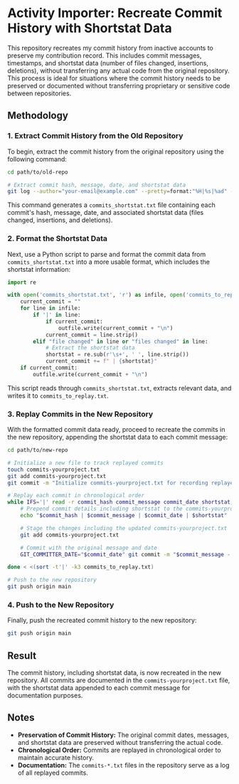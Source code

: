 # Activity Importer: Recreate Commit History with Shortstat Data

This repository recreates my commit history from inactive accounts to preserve my contribution record. This includes commit messages, timestamps, and shortstat data (number of files changed, insertions, deletions), without transferring any actual code from the original repository. This process is ideal for situations where the commit history needs to be preserved or documented without transferring proprietary or sensitive code between repositories.

## Methodology

### 1. Extract Commit History from the Old Repository

To begin, extract the commit history from the original repository using the following command:

```bash
cd path/to/old-repo

# Extract commit hash, message, date, and shortstat data
git log --author="your-email@example.com" --pretty=format:"%H|%s|%ad" --date=iso --shortstat > commits_shortstat.txt
```

This command generates a `commits_shortstat.txt` file containing each commit's hash, message, date, and associated shortstat data (files changed, insertions, and deletions).

### 2. Format the Shortstat Data

Next, use a Python script to parse and format the commit data from `commits_shortstat.txt` into a more usable format, which includes the shortstat information:

```python
import re

with open('commits_shortstat.txt', 'r') as infile, open('commits_to_replay.txt', 'w') as outfile:
    current_commit = ""
    for line in infile:
        if '|' in line:
            if current_commit:
                outfile.write(current_commit + "\n")
            current_commit = line.strip()
        elif "file changed" in line or "files changed" in line:
            # Extract the shortstat data
            shortstat = re.sub(r'\s+', ' ', line.strip())
            current_commit += f" | {shortstat}"
    if current_commit:
        outfile.write(current_commit + "\n")
```

This script reads through `commits_shortstat.txt`, extracts relevant data, and writes it to `commits_to_replay.txt`.

### 3. Replay Commits in the New Repository

With the formatted commit data ready, proceed to recreate the commits in the new repository, appending the shortstat data to each commit message:

```bash
cd path/to/new-repo

# Initialize a new file to track replayed commits
touch commits-yourproject.txt
git add commits-yourproject.txt
git commit -m "Initialize commits-yourproject.txt for recording replayed commits"

# Replay each commit in chronological order
while IFS='|' read -r commit_hash commit_message commit_date shortstat; do
    # Prepend commit details including shortstat to the commits-yourproject.txt file
    echo "$commit_hash | $commit_message | $commit_date | $shortstat" | cat - commits-yourproject.txt > temp_file && mv temp_file commits-yourproject.txt

    # Stage the changes including the updated commits-yourproject.txt
    git add commits-yourproject.txt

    # Commit with the original message and date
    GIT_COMMITTER_DATE="$commit_date" git commit -m "$commit_message - $shortstat" --date "$commit_date"

done < <(sort -t'|' -k3 commits_to_replay.txt)

# Push to the new repository
git push origin main
```

### 4. Push to the New Repository

Finally, push the recreated commit history to the new repository:

```bash
git push origin main
```

## Result

The commit history, including shortstat data, is now recreated in the new repository. All commits are documented in the `commits-yourproject.txt` file, with the shortstat data appended to each commit message for documentation purposes.

## Notes

- **Preservation of Commit History:** The original commit dates, messages, and shortstat data are preserved without transferring the actual code.
- **Chronological Order:** Commits are replayed in chronological order to maintain accurate history.
- **Documentation:** The `commits-*.txt` files in the repository serve as a log of all replayed commits.
